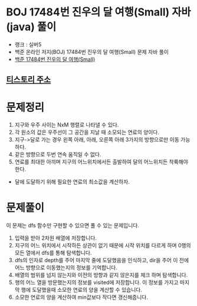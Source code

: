 # BOJ 17484번 진우의 달 여행(Small) 자바(java)  풀이
- 랭크 : 실버5
- 백준 온라인 저지(BOJ) 17484번 진우의 달 여행(Small) 문제 자바 풀이
- [백준 17484번 진우의 달 여행(Small)](https://www.acmicpc.net/problem/17484)

## [티스토리 주소](https://hoho325.tistory.com/)

# 문제정리
1. 지구와 우주 사이는 NxM 행렬로 나타낼 수 있다.
2. 각 원소의 값은 우주선이 그 공간을 지날 때 소모되는 연료의 양이다.
3. 지구->달로 가는 경우 왼쪽 아래, 아래, 오른쪽 아래 3가지의 방향으로만 이동 가능하다.
4. 같은 방향으로 두번 연속 움직일 수 없다.
5. 연료를 최대한 아끼며 지구의 어느위치에서든 출발하여 달의 어느위치든 착륙해야한다.  

* 달에 도달하기 위해 필요한 연료의 최소값을 계산하자.

# 문제풀이
이 문제는 dfs 함수만 구현할 수 있으면 풀 수 있는 문제입니다.
1. 입력을 받아 2차원 배열에 저장합니다.
2. 지구의 어느 위치에서 시작하든 상관이 없기 때문에 시작 위치를 다르게 하며 0행의 모든 열에서 dfs를 통해 탐색합니다.
3. dfs의 인자로 depth를 주어 마지막 줄에 도달했음을 인식하고, dir을 주어 이 전에 어느 방향으로 이동했는지의 정보를 기억합니다.
4. 배열의 범위를 넘지 않는지와 이전의 방향과 같지 않은지를 체크 하며 탐색합니다.
5. 행의 어느 열을 방문했는지의 정보를 visited에 저장합니다. 이 정보를 가지고 마지막 행에 도달했을때 소모한 연료의 양을 계산할 수 있습니다.
6. 소모한 연료의 양을 계산하여 min값보다 작다면 갱신해줍니다.